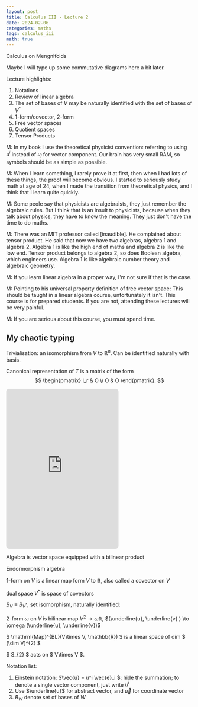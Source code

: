 ```yaml
---
layout: post
title: Calculus III - Lecture 2
date: 2024-02-06
categories: maths
tags: calculus_iii
math: true
---
```


Calculus on Mengnifolds

Maybe I will type up some commutative diagrams here a bit later.

Lecture highlights:

1. Notations
2. Review of linear algebra
2. The set of bases of $V$ may be naturally identified with the set of bases of $V^\ast$
2. 1-form/covector, 2-form
2. Free vector spaces
2. Quotient spaces
2. Tensor Products

M: In my book I use the theoretical physicist convention: referring to using $u^i$ instead of $u_i$ for vector component. Our brain has very small RAM, so symbols should be as simple as possible. 

M: When I learn something, I rarely prove it at first, then when I had lots of these things, the proof will become obvious. I started to seriously study math at age of 24, when I made the transition from theoretical physics, and I think that I learn quite quickly.

M: Some peole say that physicists are algebraists, they just remember the algebraic rules. But I think that is an insult to physicists, because when they talk about physics, they have to know the meaning. They just don't have the time to do maths.

M: There was an MIT professor called [inaudible]. He complained about tensor product. He said that now we have two algebras, algebra 1 and algebra 2. Algebra 1 is like the high end of maths and algebra 2 is like the low end. Tensor product belongs to algebra 2, so does Boolean algebra, which engineers use. Algebra 1 is like algebraic number theory and algebraic geometry. 

M: If you learn linear algebra in a proper way, I'm not sure if that is the case. 

M: Pointing to his universal property definition of free vector space: This should be taught in a linear algebra course, unfortunately it isn't. This course is for prepared students. If you are not, attending these lectures will be very painful. 

M: If you are serious about this course, you must spend time. 

## My chaotic typing

Trivialisation: an isomorphism from $V$ to $\mathbb{R}^n$. Can be identified naturally with basis. 

Canonical representation of $T$ is a matrix of the form 
$$
\begin{pmatrix}
I_r & O \\
O & O
\end{pmatrix}.
$$

<!-- https://q.uiver.app/#q=WzAsNixbMCwwLCJWIl0sWzEsMCwiVyJdLFswLDEsIlxcbWF0aGJie1J9Xm4iXSxbMSwxLCJcXG1hdGhiYntSfV5tIl0sWzAsMiwiXFxtYXRoYmJ7Un1ebiJdLFsxLDIsIlxcbWF0aGJie1J9Xm0iXSxbMCwxLCJUIl0sWzIsMywiQSJdLFs0LDUsIlxcYmVnaW57cG1hdHJpeH0gSV9yICYgTyBcXFxcIE8gJiBPIFxcZW5ke3BtYXRyaXh9IiwyXSxbMiw0LCJcXGNvbmciLDJdLFszLDUsIlxcY29uZyJdLFswLDIsIltdX0IiLDJdLFsxLDMsIltdX3tCJ30iXV0= -->
<iframe class="quiver-embed" src="https://q.uiver.app/#q=WzAsNixbMCwwLCJWIl0sWzEsMCwiVyJdLFswLDEsIlxcbWF0aGJie1J9Xm4iXSxbMSwxLCJcXG1hdGhiYntSfV5tIl0sWzAsMiwiXFxtYXRoYmJ7Un1ebiJdLFsxLDIsIlxcbWF0aGJie1J9Xm0iXSxbMCwxLCJUIl0sWzIsMywiQSJdLFs0LDUsIlxcYmVnaW57cG1hdHJpeH0gSV9yICYgTyBcXFxcIE8gJiBPIFxcZW5ke3BtYXRyaXh9IiwyXSxbMiw0LCJcXGNvbmciLDJdLFszLDUsIlxcY29uZyJdLFswLDIsIltdX0IiLDJdLFsxLDMsIltdX3tCJ30iXV0=&embed" width="304" height="432" style="border-radius: 8px; border: none;"></iframe>

Algebra is vector space equipped with a bilinear product

Endormorphism algebra

1-form on $V$ is a linear map form $V$ to $\mathbb{R}$, also called a covector on $V$

dual space $V^\ast$ is space of covectors

$B_V \equiv B_{V^\ast}$, set isomorphism, naturally identified:

2-form $\omega$ on $V$ is bilinear map $V^2 \to \omega \mathbb{R}$, $(\underline{u}, \underline{v} ) \to \omega (\underline{u}, \underline{v})$

$ \mathrm{Map}^{BL}(V\times V, \mathbb{R}) $ is a linear space of dim $ (\dim V)^{2} $

$ S_{2} $ acts on $ V\times V $. 


Notation list:

1. Einstein notation: $\vec{u} = u^i \vec{e}_i $: hide the summation; to denote a single vector component, just write $u^i$
2. Use $\underline{u}$ for abstract vector, and $\vec{u}$ for coordinate vector
3. $B_W$ denote set of bases of $W$